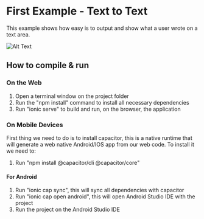 ﻿# First Example - Text to Text
This example shows how easy is to output and show what a user wrote on a text area.

![Alt Text](https://media.giphy.com/media/78M5nGQQ4QU5kjjdeN/giphy.gif)

## How to compile & run
### On the Web

 1. Open a terminal window on the project folder
 2. Run the "npm install" command to install all necessary dependencies
 3. Run "ionic serve" to build and run, on the browser, the application
 
### On Mobile Devices
 First thing we need to do is to install capacitor, this is a native runtime that will generate a web native Android/IOS app from our web code.
 To install it we need to:
 1. Run "npm install @capacitor/cli @capacitor/core"
 
#### For Android

 1. Run "ionic cap sync", this will sync all dependencies with capacitor
 2. Run "ionic cap open android", this will open Android Studio IDE with the project
 3. Run the project on the Android Studio IDE

